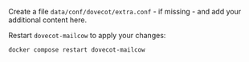 Create a file `data/conf/dovecot/extra.conf` - if missing - and add your additional content here.

Restart `dovecot-mailcow` to apply your changes:

```
docker compose restart dovecot-mailcow
```
